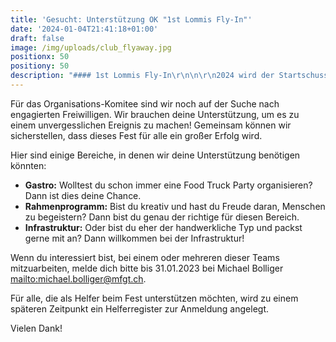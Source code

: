 ```yaml
---
title: 'Gesucht: Unterstützung OK "1st Lommis Fly-In"'
date: '2024-01-04T21:41:18+01:00'
draft: false
image: /img/uploads/club_flyaway.jpg
positionx: 50
positiony: 50
description: "#### 1st Lommis Fly-In\r\n\n\r\n2024 wird der Startschuss zu einer schönen neuen Tradition, die eines regelmässig stattfindenden Fly-In in Lommis. Dieses Jahr wird somit die erste Ausgabe dieses Festes gefeiert, dem \"1st Lommis Fly-In\"!"
---
```

Für das Organisations-Komitee sind wir noch auf der Suche nach engagierten Freiwilligen. Wir brauchen deine Unterstützung, um es zu einem unvergesslichen Ereignis zu machen! Gemeinsam können wir sicherstellen, dass dieses Fest für alle ein großer Erfolg wird.

Hier sind einige Bereiche, in denen wir deine Unterstützung benötigen könnten:

* **Gastro:** Wolltest du schon immer eine Food Truck Party organisieren? Dann ist dies deine Chance.
* **Rahmenprogramm:** Bist du kreativ und hast du Freude daran, Menschen zu begeistern? Dann bist du genau der richtige für diesen Bereich.
* **Infrastruktur:** Oder bist du eher der handwerkliche Typ und packst gerne mit an? Dann willkommen bei der Infrastruktur!

Wenn du interessiert bist, bei einem oder mehreren dieser Teams mitzuarbeiten, melde dich bitte bis 31.01.2023 bei Michael Bolliger <mailto:michael.bolliger@mfgt.ch>.

Für alle, die als Helfer beim Fest unterstützen möchten, wird zu einem späteren Zeitpunkt ein Helferregister zur Anmeldung angelegt.

Vielen Dank!
